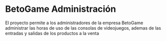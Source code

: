 # BetoGame Administración
El proyecto permite a los administradores de la empresa BetoGame administrar las horas de uso de las consolas de videojuegos, ademas de las entradas y salidas de los productos a la venta
